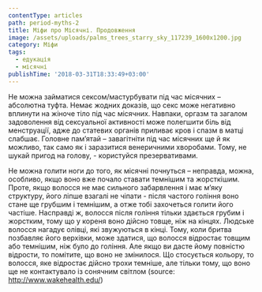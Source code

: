```yaml
---
contentType: articles
path: period-myths-2
title: Міфи про Місячні. Продовження
image: /assets/uploads/palms_trees_starry_sky_117239_1600x1200.jpg
category: Міфи
tags:
  - едукація
  - місячні
publishTime: '2018-03-31T18:33:49+03:00'
---
```

Не можна займатися сексом/мастурбувати під час місячних – абсолютна туфта. Немає жодних доказів, що секс може негативно вплинути на жіноче тіло під час місячних. Навпаки, оргазм та загалом задоволення від сексуальної активності може полегшити біль від менструації, адже до статевих органів приливає кров і спазм в матці слабшає. Головне пам’ятай – завагітніти під час місячних ще й як можливо, так само як і заразитися венеричними хворобами.  Тому, не шукай пригод на голову, - користуйся презервативами.

Не можна голити ноги до того, як місячні почнуться – неправда, можна, особливо, якщо воно вже почало ставати темнішим та жорсткішим. Проте, якщо волосся не має сильного забарвлення і має м’яку структуру, його ліпше взагалі не чіпати - після частого гоління воно стане ще грубшим і темнішим, а отже тобі захочеться голити його частіше. Насправді ж, волосся після гоління тільки здається грубим і жорстким, тому що у кореня воно дійсно товще, ніж на кінцях. Людське волосся нагадує олівці, які звужуються в кінці. Тому, коли бритва позбавляє його верхівки, може здатися, що волосся відростає товщим або темнішим, ніж було до гоління. Але якщо ви дасте йому повністю відрости, то помітите, що воно не змінилося. Що стосується кольору, то волосся, яке відростає дійсно трохи темніше, але тільки тому, що воно ще не контактувало із сонячним світлом (source: http://www.wakehealth.edu/)
